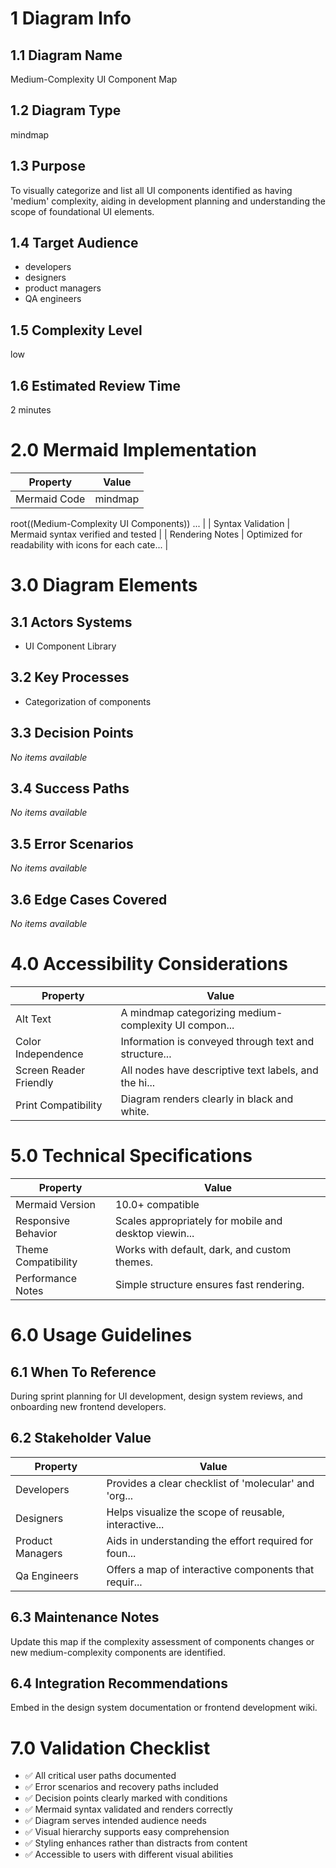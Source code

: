 # 1 Diagram Info

## 1.1 Diagram Name

Medium-Complexity UI Component Map

## 1.2 Diagram Type

mindmap

## 1.3 Purpose

To visually categorize and list all UI components identified as having 'medium' complexity, aiding in development planning and understanding the scope of foundational UI elements.

## 1.4 Target Audience

- developers
- designers
- product managers
- QA engineers

## 1.5 Complexity Level

low

## 1.6 Estimated Review Time

2 minutes

# 2.0 Mermaid Implementation

| Property | Value |
|----------|-------|
| Mermaid Code | mindmap
  root((Medium-Complexity UI Components))
... |
| Syntax Validation | Mermaid syntax verified and tested |
| Rendering Notes | Optimized for readability with icons for each cate... |

# 3.0 Diagram Elements

## 3.1 Actors Systems

- UI Component Library

## 3.2 Key Processes

- Categorization of components

## 3.3 Decision Points

*No items available*

## 3.4 Success Paths

*No items available*

## 3.5 Error Scenarios

*No items available*

## 3.6 Edge Cases Covered

*No items available*

# 4.0 Accessibility Considerations

| Property | Value |
|----------|-------|
| Alt Text | A mindmap categorizing medium-complexity UI compon... |
| Color Independence | Information is conveyed through text and structure... |
| Screen Reader Friendly | All nodes have descriptive text labels, and the hi... |
| Print Compatibility | Diagram renders clearly in black and white. |

# 5.0 Technical Specifications

| Property | Value |
|----------|-------|
| Mermaid Version | 10.0+ compatible |
| Responsive Behavior | Scales appropriately for mobile and desktop viewin... |
| Theme Compatibility | Works with default, dark, and custom themes. |
| Performance Notes | Simple structure ensures fast rendering. |

# 6.0 Usage Guidelines

## 6.1 When To Reference

During sprint planning for UI development, design system reviews, and onboarding new frontend developers.

## 6.2 Stakeholder Value

| Property | Value |
|----------|-------|
| Developers | Provides a clear checklist of 'molecular' and 'org... |
| Designers | Helps visualize the scope of reusable, interactive... |
| Product Managers | Aids in understanding the effort required for foun... |
| Qa Engineers | Offers a map of interactive components that requir... |

## 6.3 Maintenance Notes

Update this map if the complexity assessment of components changes or new medium-complexity components are identified.

## 6.4 Integration Recommendations

Embed in the design system documentation or frontend development wiki.

# 7.0 Validation Checklist

- ✅ All critical user paths documented
- ✅ Error scenarios and recovery paths included
- ✅ Decision points clearly marked with conditions
- ✅ Mermaid syntax validated and renders correctly
- ✅ Diagram serves intended audience needs
- ✅ Visual hierarchy supports easy comprehension
- ✅ Styling enhances rather than distracts from content
- ✅ Accessible to users with different visual abilities

